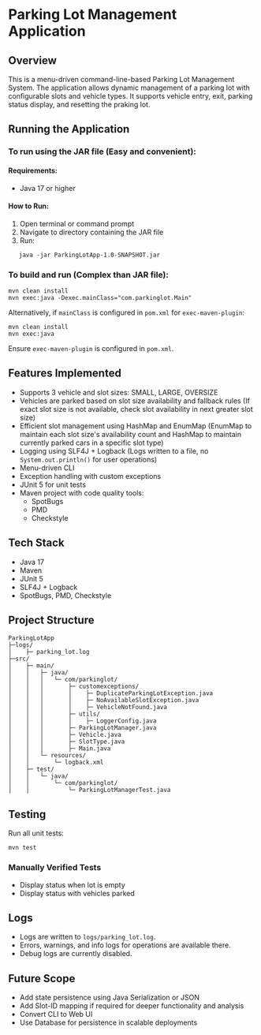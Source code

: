 # Parking Lot Management Application

## Overview
This is a menu-driven command-line-based Parking Lot Management System.
The application allows dynamic management of a parking lot with configurable slots and vehicle types. It supports vehicle entry, exit, parking status display, and resetting the praking lot.



## Running the Application
### To run using the JAR file (Easy and convenient):
#### Requirements:
- Java 17 or higher

#### How to Run:
1. Open terminal or command prompt
2. Navigate to directory containing the JAR file
3. Run:
```
   java -jar ParkingLotApp-1.0-SNAPSHOT.jar
```

### To build and run (Complex than JAR file):
```
mvn clean install
mvn exec:java -Dexec.mainClass="com.parkinglot.Main"
```

Alternatively, if `mainClass` is configured in `pom.xml` for `exec-maven-plugin`:
```
mvn clean install
mvn exec:java
```

Ensure `exec-maven-plugin` is configured in `pom.xml`.



## Features Implemented
- Supports 3 vehicle and slot sizes: SMALL, LARGE, OVERSIZE
- Vehicles are parked based on slot size availability and fallback rules
  (If exact slot size is not available, check slot availability in next greater slot size)
- Efficient slot management using HashMap and EnumMap
  (EnumMap to maintain each slot size's availability count and HashMap to maintain currently parked cars in a specific slot type)
- Logging using SLF4J + Logback (Logs written to a file, no `System.out.println()` for user operations)
- Menu-driven CLI
- Exception handling with custom exceptions
- JUnit 5 for unit tests
- Maven project with code quality tools:
   - SpotBugs
   - PMD
   - Checkstyle



## Tech Stack
- Java 17
- Maven
- JUnit 5
- SLF4J + Logback
- SpotBugs, PMD, Checkstyle



## Project Structure
```
ParkingLotApp
├─logs/
│    ├─ parking_lot.log
├─src/
│    ├─ main/
│    │   ├─ java/
│    │   │   └─ com/parkinglot/
│    │   │       ├─ customexceptions/
│    │   │       │    ├─ DuplicateParkingLotException.java
│    │   │       │    ├─ NoAvailableSlotException.java
│    │   │       │    ├─ VehicleNotFound.java
│    │   │       ├─ utils/
│    │   │       │    ├─ LoggerConfig.java
│    │   │       ├─ ParkingLotManager.java
│    │   │       ├─ Vehicle.java
│    │   │       ├─ SlotType.java
│    │   │       ├─ Main.java
│    │   └─ resources/
│    │       └─ logback.xml
│    ├─ test/
│    │   └─ java/
│    │       └─ com/parkinglot/
│    │           └─ ParkingLotManagerTest.java
```


## Testing
Run all unit tests:
```
mvn test
```

### Manually Verified Tests
- Display status when lot is empty       
- Display status with vehicles parked



## Logs
- Logs are written to `logs/parking_lot.log`.
- Errors, warnings, and info logs for operations are available there.
- Debug logs are currently disabled.


## Future Scope
- Add state persistence using Java Serialization or JSON
- Add Slot-ID mapping if required for deeper functionality and analysis
- Convert CLI to Web UI
- Use Database for persistence in scalable deployments
